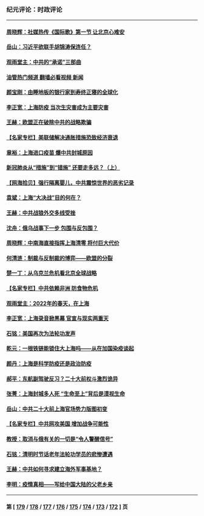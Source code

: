 ### 纪元评论：时政评论
---
#### [周晓辉：社媒热传《国际歌》第一节 让北京心难安](../../pages/nsc1025/n13700202.md?04070330) 
#### [岳山：习近平欲联手胡锦涛保连任？](../../pages/nsc1025/n13699342.md?04070330) 
#### [观雨堂主：中共的“承诺”三部曲](../../pages/nsc1025/n13699263.md?04070330) 
#### [油管热门频道 翻墙必看视频 新闻](ok?04070330)
#### [颜宝刚：由睡地板的银行家到寿终正寝的全球化](../../pages/nsc1025/n13699173.md?04070330) 
#### [李正宽：上海防疫 当次生灾害成为主要灾害](../../pages/nsc1025/n13698789.md?04070330) 
#### [王赫：欧盟正在破除中共的战略欺骗](../../pages/nsc1025/n13697877.md?04070330) 
#### [【名家专栏】美联储解决通胀措施恐致经济衰退](../../pages/nsc1025/n13697010.md?04070330) 
#### [章裕：上海进口疫苗 爆中共封城原因](../../pages/nsc1025/n13696731.md?04070330) 
#### [新冠肺炎从“措施”到“错施” 还要走多远？（上）](../../pages/nsc1025/n13696709.md?04070330) 
#### [【网海拾贝】强行隔离婴儿，中共震惊世界的恶劣记录](../../pages/nsc1025/n13696703.md?04070330) 
#### [袁斌：上海“大决战”目的何在？](../../pages/nsc1025/n13696663.md?04070330) 
#### [王赫：中共战狼外交多线受挫](../../pages/nsc1025/n13695945.md?04070330) 
#### [沈舟：俄乌战事下一步 包围与反包围？](../../pages/nsc1025/n13696190.md?04070330) 
#### [周晓辉：中南海直接指挥上海清零 将付巨大代价](../../pages/nsc1025/n13695578.md?04070330) 
#### [何清涟：制裁与反制裁的博弈——欧盟的分裂](../../pages/nsc1025/n13695772.md?04070330) 
#### [楚一丁：从乌克兰危机看北京全球战略](../../pages/nsc1025/n13695479.md?04070330) 
#### [【名家专栏】中共依赖非洲 防食物危机](../../pages/nsc1025/n13694990.md?04070330) 
#### [观雨堂主：2022年的春天，在上海](../../pages/nsc1025/n13694587.md?04070330) 
#### [李正宽：上海录音掀黑幕 官宣与现实两重天](../../pages/nsc1025/n13694500.md?04070330) 
#### [石铭：美国再次为法轮功发声](../../pages/nsc1025/n13694467.md?04070330) 
#### [乾元：一根铁链能锁住大上海吗——从在加国染疫谈起](../../pages/nsc1025/n13694190.md?04070330) 
#### [颜丹：上海是科学防疫还是政治防疫](../../pages/nsc1025/n13693076.md?04070330) 
#### [郝平：东航副驾驶反习？二十大前权斗激烈诡异](../../pages/nsc1025/n13693086.md?04070330) 
#### [张菁：上海封城多人死 “生命至上”背后是漠视生命](../../pages/nsc1025/n13693068.md?04070330) 
#### [岳山：中共二十大前上海官场势力版图初变](../../pages/nsc1025/n13693034.md?04070330) 
#### [【名家专栏】中共网攻美国 增加战争可能性](../../pages/nsc1025/n13692793.md?04070330) 
#### [教授：取消与俄有关的一切是“令人警醒信号”](../../pages/nsc1025/n13691595.md?04070330) 
#### [石铭：清明时节话老年法轮功学员的悲惨遭遇](../../pages/nsc1025/n13691935.md?04070330) 
#### [王赫：中共如何寻求建立海外军事基地？](../../pages/nsc1025/n13689821.md?04070330) 
#### [李明：疫情真相——写给中国大陆的父老乡亲](../../pages/nsc1025/n13691899.md?04070330) 

---
#### 第 [ [179](./179.md?04070330) / [178](./178.md?04070330) / [177](./177.md?04070330) / [176](./176.md?04070330) / [175](./175.md?04070330) / [174](./174.md?04070330) / [173](./173.md?04070330) / [172](./172.md?04070330) ] 页
